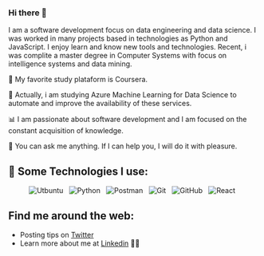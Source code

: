 ### Hi there 👋

<!--
**TinoSalgado09/TinoSalgado09** is a ✨ _special_ ✨ repository because its `README.md` (this file) appears on your GitHub profile.

Here are some ideas to get you started:

- 🔭 I’m currently working on ...
- 🌱 I’m currently learning ...
- 👯 I’m looking to collaborate on ...
- 🤔 I’m looking for help with ...
- 💬 Ask me about ...
- 📫 How to reach me: ...
- 😄 Pronouns: ...
- ⚡ Fun fact: ...
-->

I am a software development focus on data engineering and data science. I was worked in many projects based in technologies as Python and JavaScript. I enjoy learn and know new tools and technologies. Recent, i was complite a master degree in Computer Systems with focus on intelligence systems and data mining.

🚀 My favorite study plataform is Coursera.

🌱 Actually, i am studying Azure Machine Learning for Data Science to automate and improve the availability of these services.

📊 I am passionate about software development and I am focused on the constant acquisition of knowledge.

💬 You can ask me anything. If I can help you, I will do it with pleasure.



## 🎯 Some Technologies I use:
<p align="center">
<img src="https://img.shields.io/badge/Ubuntu-E95420?style=for-the-badge&logo=ubuntu&logoColor=white" alt="Utbuntu">&nbsp;&nbsp;
<img src="https://img.shields.io/badge/Python-3776AB?style=for-the-badge&logo=python&logoColor=white" alt="Python">&nbsp;&nbsp;
<img src="https://img.shields.io/badge/Postman-FF6C37?style=for-the-badge&logo=Postman&logoColor=white" alt="Postman">&nbsp;&nbsp;
<img src="https://img.shields.io/badge/Git-F05032?style=for-the-badge&logo=git&logoColor=white" alt="Git">&nbsp;&nbsp;
<img src="https://img.shields.io/badge/GitHub-100000?style=for-the-badge&logo=github&logoColor=white" alt="GitHub">&nbsp;&nbsp;
<img src="https://img.shields.io/badge/-ReactJs-61DAFB?&style=for-the-badge&logo=react&logoColor=white" alt="React">&nbsp;&nbsp;
  
</p>

##  Find me around the web:
- Posting tips on <a href="https://twitter.com/TinoSalgado1">Twitter</a>
- Learn more about me at <a href="www.linkedin.com/in/cirilotinosalgado">Linkedin</a> 👨‍💼

